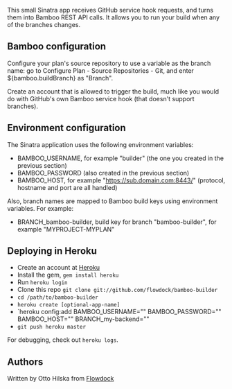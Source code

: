 This small Sinatra app receives GitHub service hook requests, and turns them into Bamboo REST API calls.
It allows you to run your build when any of the branches changes.

Bamboo configuration
--------------------

Configure your plan's source repository to use a variable as the branch name: go to Configure Plan - Source Repositories - Git,
and enter ${bamboo.buildBranch} as "Branch".

Create an account that is allowed to trigger the build, much like you would do with GitHub's own Bamboo service hook (that doesn't
support branches).

Environment configuration
-------------------------

The Sinatra application uses the following environment variables:

* BAMBOO\_USERNAME, for example "builder" (the one you created in the previous section)
* BAMBOO\_PASSWORD (also created in the previous section)
* BAMBOO\_HOST, for example "https://sub.domain.com:8443/" (protocol, hostname and port are all handled)

Also, branch names are mapped to Bamboo build keys using environment variables. For example:

* BRANCH\_bamboo-builder, build key for branch "bamboo-builder", for example "MYPROJECT-MYPLAN"

Deploying in Heroku
-------------------

* Create an account at [Heroku](http://heroku.com/)
* Install the gem, `gem install heroku`
* Run `heroku login`
* Clone this repo `git clone git://github.com/flowdock/bamboo-builder`
* `cd /path/to/bamboo-builder`
* `heroku create [optional-app-name]`
* `heroku config:add BAMBOO_USERNAME="<username>" BAMBOO_PASSWORD="<password>" BAMBOO_HOST="<host>" BRANCH_my-backend="<plan>"
* `git push heroku master`

For debugging, check out `heroku logs`.

Authors
-------

Written by Otto Hilska from [Flowdock](http://www.flowdock.com/)
